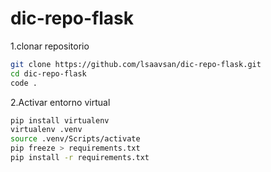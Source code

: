 # dic-repo-flask

1.clonar repositorio
```bash
git clone https://github.com/lsaavsan/dic-repo-flask.git
cd dic-repo-flask
code .
```
2.Activar entorno virtual

```bash
pip install virtualenv
virtualenv .venv
source .venv/Scripts/activate
pip freeze > requirements.txt
pip install -r requirements.txt
```
